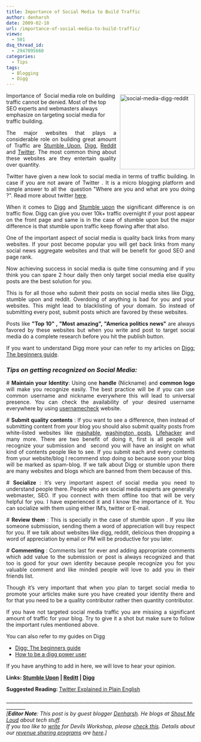 ```yaml
---
title: Importance of Social Media to Build Traffic
author: denharsh
date: 2009-02-18
url: /importance-of-social-media-to-build-traffic/
views:
  - 501
dsq_thread_id:
  - 2947095660
categories:
  - Tips
tags:
  - Blogging
  - Digg
---
```

[<img class="alignright size-full wp-image-4399" style="display: inline; margin: 5px 0px 0px 10px" height="200" alt="social-media-digg-reddit" src="http://cdn.devilsworkshop.org/files/2009/01/social-media-digg-reddit.jpeg" width="200" align="right" />][1]Importance of&#160; Social media role on building traffic cannot be denied. Most of the top SEO experts and webmasters always emphasize on targeting social media for traffic building.

<p align="justify">
  The major websites that plays a considerable role on building great amount of Traffic are <a href="http://www.stumbleupon.com/" onclick="_gaq.push(['_trackEvent', 'outbound-article', 'http://www.stumbleupon.com/', 'Stumble Upon']);" >Stumble Upon</a>, <a href="http://www.digg.com/" onclick="_gaq.push(['_trackEvent', 'outbound-article', 'http://www.digg.com/', 'Digg']);" >Digg</a>, <a href="http://www.reddit.com/" onclick="_gaq.push(['_trackEvent', 'outbound-article', 'http://www.reddit.com/', 'Reddit']);" >Reddit</a> and <a href="http://www.twitter.com" onclick="_gaq.push(['_trackEvent', 'outbound-article', 'http://www.twitter.com', 'Twitter']);" >Twitter</a>. The most common thing about these websites are they entertain quality over quantity.
</p>

<p align="justify">
  Twitter have given a new look to social media in terms of traffic building. In case if you are not aware of Twitter . It is a micro blogging platform and simple answer to all the&#160; question "Where are you and what are you doing ?". Read more about twitter <a href="http://devilsworkshop.org/twitter-explained-in-plain-english/">here</a>.
</p>

<p align="justify">
  When it comes to <a href="http://www.shoutmeloud.com/how-to-know-when-any-article-is-submitted-from-your-website-on-digg-and-get-notified.html" onclick="_gaq.push(['_trackEvent', 'outbound-article', 'http://www.shoutmeloud.com/how-to-know-when-any-article-is-submitted-from-your-website-on-digg-and-get-notified.html', 'Digg']);" >Digg</a> and <a href="http://www.stumbleupon.com" onclick="_gaq.push(['_trackEvent', 'outbound-article', 'http://www.stumbleupon.com', 'Stumble upon']);" >Stumble upon</a> the significant difference is on traffic flow. Digg can give you over 10k+ traffic overnight if your post appear on the front page and same is in the case of stumble upon but the major difference is that stumble upon traffic keep flowing after that also.
</p>

<p align="justify">
  One of the important aspect of social media is quality back links from many websites. If your post become popular you will get back links from many social news aggregate websites and that will be benefit for good SEO and page rank.
</p>

<p align="justify">
  Now achieving success in social media is quite time consuming and if you think you can spare 2 hour daily then only target social media else quality posts are the best solution for you.
</p>

<p align="justify">
  This is for all those who submit their posts on social media sites like Digg, stumble upon and reddit. Overdoing of anything is bad for you and your websites. This might lead to blacklisting of your domain. So instead of submitting every post, submit posts which are favored by these websites.
</p>

<p align="justify">
  Posts like <strong>"Top 10" , "Most amazing", "America politics news"</strong> are always favored by these websites but when you write and post to target social media do a complete research before you hit the publish button.
</p>

<p align="justify">
  If you want to understand Digg more your can refer to my articles on <a href="http://www.shoutmeloud.com/digg-the-beginners-guide.html" onclick="_gaq.push(['_trackEvent', 'outbound-article', 'http://www.shoutmeloud.com/digg-the-beginners-guide.html', 'Digg: The beginners guide']);" >Digg: The beginners guide</a>.
</p>

<h3 align="justify">
  <em>Tips on getting recognized on Social Media:</em>
</h3>

<p align="justify">
  # <strong>Maintain your Identity</strong>: Using one <strong>handle</strong> (Nickname) and <strong>common logo</strong> will make you recognize easily. The best practice will be if you can use common username and nickname everywhere this will lead to universal presence. You can check the availability of your desired username everywhere by using <a href="http://www.usernamecheck.com/" onclick="_gaq.push(['_trackEvent', 'outbound-article', 'http://www.usernamecheck.com/', 'usernamecheck']);" >usernamecheck</a> website.
</p>

<p align="justify">
  # <strong>Submit quality contents</strong> : If you want to see a difference, then instead of submitting content from your blog you should also submit quality posts from white-listed websites like <a href="http://mashable.com/" onclick="_gaq.push(['_trackEvent', 'outbound-article', 'http://mashable.com/', 'mashable']);" >mashable</a>, <a href="http://www.washingtonpost.com/" onclick="_gaq.push(['_trackEvent', 'outbound-article', 'http://www.washingtonpost.com/', 'washington posts']);" >washington posts</a>, <a href="http://www.lifehacker.com/" onclick="_gaq.push(['_trackEvent', 'outbound-article', 'http://www.lifehacker.com/', 'Lifehacker']);" >Lifehacker</a> and many more. There are two benefit of doing it, first is all people will recognize your submission and&#160; second you will have an insight on what kind of contents people like to see. If you submit each and every contents from your website/blog I recommend stop doing so because soon your blog will be marked as spam-blog. If we talk about Digg or stumble upon there are many websites and blogs which are banned from them because of this.
</p>

<p align="justify">
  # <strong>Socialize</strong> : It&#8217;s very important aspect of social media you need to understand people there. People who are social media experts are generally webmaster, SEO. If you connect with them offline too that will be very helpful for you. I have experienced it and I know the importance of it. You can socialize with them using either IM&#8217;s, twitter or E-mail.
</p>

<p align="justify">
  # <strong>Review them</strong> : This is specially in the case of stumble upon . If you like someone submission, sending them a word of appreciation will buy respect for you. If we talk about websites like digg, reddit, delicious then dropping a word of appreciation by email or PM will be productive for you later.
</p>

<p align="justify">
  # <strong>Commenting</strong> : Comments last for ever and adding appropriate comments which add value to the submission or post is always recognized and that too is good for your own identity because people recognize you for you valuable comment and like minded people will love to add you in their friends list.
</p>

<p align="justify">
  Though it&#8217;s very important that when you plan to target social media to promote your articles make sure you have created your identity there and for that you need to be a quality contributor rather then quantity contributor.
</p>

<p align="justify">
  If you have not targeted social media traffic you are missing a significant amount of traffic for your blog. Try to give it a shot but make sure to follow the important rules mentioned above.
</p>

<p align="justify">
  You can also refer to my guides on Digg
</p>

  * <div align="justify">
      <a href="http://www.shoutmeloud.com/digg-the-beginners-guide.html" onclick="_gaq.push(['_trackEvent', 'outbound-article', 'http://www.shoutmeloud.com/digg-the-beginners-guide.html', 'Digg: The beginners guide']);" >Digg: The beginners guide</a>
    </div>

  * <div align="justify">
      <a href="http://www.shoutmeloud.com/how-to-become-digg-power-user.html" onclick="_gaq.push(['_trackEvent', 'outbound-article', 'http://www.shoutmeloud.com/how-to-become-digg-power-user.html', 'How to be a digg power user']);" >How to be a digg power user</a>
    </div>

<p align="justify">
  <a href="http://www.shoutmeloud.com/should-we-spend-hours-on-digg-or-rather-write-articles.html" onclick="_gaq.push(['_trackEvent', 'outbound-article', 'http://www.shoutmeloud.com/should-we-spend-hours-on-digg-or-rather-write-articles.html', '']);" ></a>
</p>

<p align="justify">
  If you have anything to add in here, we will love to hear your opinion.
</p>

<p align="justify">
  <strong>Links: <a href="http://www.stumbleupon.com" onclick="_gaq.push(['_trackEvent', 'outbound-article', 'http://www.stumbleupon.com', 'Stumble Upon']);" >Stumble Upon</a> | <a href="http://www.reddit.com/" onclick="_gaq.push(['_trackEvent', 'outbound-article', 'http://www.reddit.com/', 'Reditt']);" >Reditt</a> | <a href="http://www.digg.com" onclick="_gaq.push(['_trackEvent', 'outbound-article', 'http://www.digg.com', 'Digg']);" >Digg</a></strong>
</p>

<p align="justify">
  <strong>Suggested Reading: </strong><a href="http://devilsworkshop.org/twitter-explained-in-plain-english/">Twitter Explained in Plain English</a>
</p>

<p align="justify">
  ______________________________________________________________________________________ <br /><i>[<b>Editor Note</b>: This post is by guest blogger <a href="http://www.shoutmeloud.com" onclick="_gaq.push(['_trackEvent', 'outbound-article', 'http://www.shoutmeloud.com', 'Denharsh']);" >Denharsh</a>. He blogs at <a href="http://www.shoutmeloud.com" onclick="_gaq.push(['_trackEvent', 'outbound-article', 'http://www.shoutmeloud.com', 'Shout Me Loud']);" >Shout Me Loud</a> about tech stuff. <br />If you too like to <a href="http://devilsworkshop.org/join-dw/">write</a> for Devils Workshop, please <a href="http://devilsworkshop.org/join-dw/">check this</a>. Details about our <a href="http://devilsworkshop.org/join-dw/">revenue sharing programs</a> are <a href="http://devilsworkshop.org/join-dw/">here</a>.]</i>
</p>

 [1]: http://cdn.devilsworkshop.org/files/2009/01/social-media-digg-reddit.jpeg
